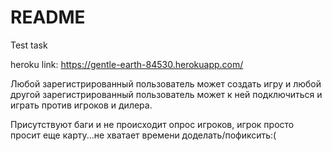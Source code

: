 # README

Test task

heroku link: https://gentle-earth-84530.herokuapp.com/

Любой зарегистрированный пользователь может создать игру и любой другой зарегистрированный пользователь может к ней подключиться и играть против игроков и дилера.

Присутствуют баги и не происходит опрос игроков, игрок просто просит еще карту...не хватает времени доделать/пофиксить:(